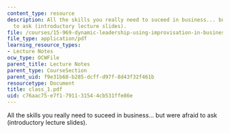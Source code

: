 ```yaml
---
content_type: resource
description: All the skills you really need to suceed in business... but were afraid
  to ask (introductory lecture slides).
file: /courses/15-969-dynamic-leadership-using-improvisation-in-business-fall-2004/c76aac75e7f1791131544cb531ffe86e_class_1.pdf
file_type: application/pdf
learning_resource_types:
- Lecture Notes
ocw_type: OCWFile
parent_title: Lecture Notes
parent_type: CourseSection
parent_uid: f9e31b68-b285-dcff-d97f-8d43f32f461b
resourcetype: Document
title: class_1.pdf
uid: c76aac75-e7f1-7911-3154-4cb531ffe86e
---
```

All the skills you really need to suceed in business... but were afraid to ask (introductory lecture slides).